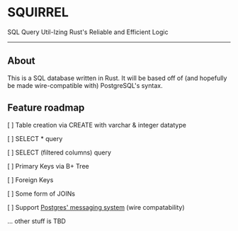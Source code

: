 # SQUIRREL
SQL Query Util-Izing Rust's Reliable and Efficient Logic

---

## About
This is a SQL database written in Rust. It will be based off of (and hopefully be made wire-compatible with) PostgreSQL's syntax.

## Feature roadmap

[ ] Table creation via CREATE with varchar & integer datatype

[ ] SELECT * query 

[ ] SELECT (filtered columns) query 

[ ] Primary Keys via B+ Tree

[ ] Foreign Keys

[ ] Some form of JOINs

[ ] Support [Postgres' messaging system](https://www.postgresql.org/docs/current/protocol-flow.html#id-1.10.6.7.3) (wire compatability)
 
... other stuff is TBD